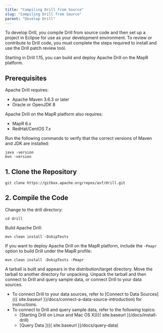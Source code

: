 ```yaml
---
title: "Compiling Drill from Source"
slug: "Compiling Drill from Source"
parent: "Develop Drill"
---
```

To develop Drill, you compile Drill from source code and then set up a project
in Eclipse for use as your development environment. To review or contribute to
Drill code, you must complete the steps required to install and use the Drill
patch review tool.

Starting in Drill 1.15, you can build and deploy Apache Drill on the MapR platform. 

## Prerequisites
Apache Drill requires:  
  
- Apache Maven 3.6.3 or later  
- Oracle or OpenJDK 8   

Apache Drill on the MapR platform also requires:  
  
- MapR 6.x  
- RedHat/CentOS 7.x   

Run the following commands to verify that the correct versions of Maven and JDK are installed:

    java -version
    mvn -version  


## 1\. Clone the Repository

    git clone https://gitbox.apache.org/repos/asf/drill.git

## 2\. Compile the Code  

Change to the drill directory:  
  
    cd drill  

Build Apache Drill:  
  
    mvn clean install -DskipTests  

If you want to deploy Apache Drill on the MapR platform, include the `-Pmapr` option to build Drill under the MapR profile:  
 
    mvn clean install -DskipTests -Pmapr  

A tarball is built and appears in the distribution/target directory. Move the tarball to another directory for unpacking. Unpack the tarball and then connect to Drill and query sample data, or connect Drill to your data sources.

  * To connect Drill to your data sources, refer to [Connect to Data Sources]({{ site.baseurl }}/docs/connect-a-data-source-introduction) for instructions.
  * To connect to Drill and query sample data, refer to the following topics:
    * [Starting Drill on Linux and Mac OS X]({{ site.baseurl }}/docs/install-drill)
    * [Query Data ]({{ site.baseurl }}/docs/query-data)

